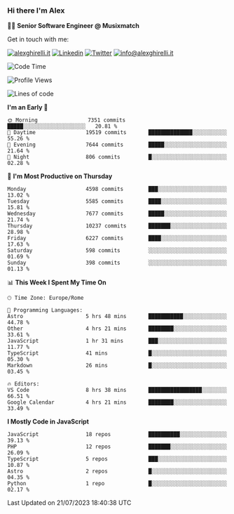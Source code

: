 ### Hi there I'm Alex

👨‍💻 __Senior Software Engineer @ Musixmatch__

Get in touch with me:

[![alexghirelli.it](https://img.shields.io/static/v1?label=alexghirelli.it&message=%20&color=red&logo=&style=flat-square&logoColor=white)](https://www.alexghirelli.it/)
[![Linkedin](https://img.shields.io/static/v1?label=Linkedin&message=%20&color=blue&logo=Linkedin&style=flat-square&logoColor=white)](https://linkedin.com/in/alexghirelli)
[![Twitter](https://img.shields.io/static/v1?label=Twitter&message=%20&color=blue&logo=Twitter&style=flat-square&logoColor=white)](https://twitter.com/alexGhirelli)
[![info@alexghirelli.it](https://img.shields.io/static/v1?label=info@alexghirelli.it&message=%20&color=red&logo=gmail&style=flat-square&logoColor=white)](mailto:info@alexghirelli.it)

<!--START_SECTION:waka-->
![Code Time](http://img.shields.io/badge/Code%20Time-7%2C494%20hrs%2037%20mins-blue)

![Profile Views](http://img.shields.io/badge/Profile%20Views-0-blue)

![Lines of code](https://img.shields.io/badge/From%20Hello%20World%20I%27ve%20Written-72.5%20million%20lines%20of%20code-blue)

**I'm an Early 🐤** 

```text
🌞 Morning                7351 commits        █████░░░░░░░░░░░░░░░░░░░░   20.81 % 
🌆 Daytime                19519 commits       ██████████████░░░░░░░░░░░   55.26 % 
🌃 Evening                7644 commits        █████░░░░░░░░░░░░░░░░░░░░   21.64 % 
🌙 Night                  806 commits         █░░░░░░░░░░░░░░░░░░░░░░░░   02.28 % 
```
📅 **I'm Most Productive on Thursday** 

```text
Monday                   4598 commits        ███░░░░░░░░░░░░░░░░░░░░░░   13.02 % 
Tuesday                  5585 commits        ████░░░░░░░░░░░░░░░░░░░░░   15.81 % 
Wednesday                7677 commits        █████░░░░░░░░░░░░░░░░░░░░   21.74 % 
Thursday                 10237 commits       ███████░░░░░░░░░░░░░░░░░░   28.98 % 
Friday                   6227 commits        ████░░░░░░░░░░░░░░░░░░░░░   17.63 % 
Saturday                 598 commits         ░░░░░░░░░░░░░░░░░░░░░░░░░   01.69 % 
Sunday                   398 commits         ░░░░░░░░░░░░░░░░░░░░░░░░░   01.13 % 
```


📊 **This Week I Spent My Time On** 

```text
🕑︎ Time Zone: Europe/Rome

💬 Programming Languages: 
Astro                    5 hrs 48 mins       ███████████░░░░░░░░░░░░░░   44.78 % 
Other                    4 hrs 21 mins       ████████░░░░░░░░░░░░░░░░░   33.61 % 
JavaScript               1 hr 31 mins        ███░░░░░░░░░░░░░░░░░░░░░░   11.77 % 
TypeScript               41 mins             █░░░░░░░░░░░░░░░░░░░░░░░░   05.30 % 
Markdown                 26 mins             █░░░░░░░░░░░░░░░░░░░░░░░░   03.45 % 

🔥 Editors: 
VS Code                  8 hrs 38 mins       █████████████████░░░░░░░░   66.51 % 
Google Calendar          4 hrs 21 mins       ████████░░░░░░░░░░░░░░░░░   33.49 % 
```

**I Mostly Code in JavaScript** 

```text
JavaScript               18 repos            ██████████░░░░░░░░░░░░░░░   39.13 % 
PHP                      12 repos            ███████░░░░░░░░░░░░░░░░░░   26.09 % 
TypeScript               5 repos             ███░░░░░░░░░░░░░░░░░░░░░░   10.87 % 
Astro                    2 repos             █░░░░░░░░░░░░░░░░░░░░░░░░   04.35 % 
Python                   1 repo              █░░░░░░░░░░░░░░░░░░░░░░░░   02.17 % 
```




 Last Updated on 21/07/2023 18:40:38 UTC
<!--END_SECTION:waka-->
